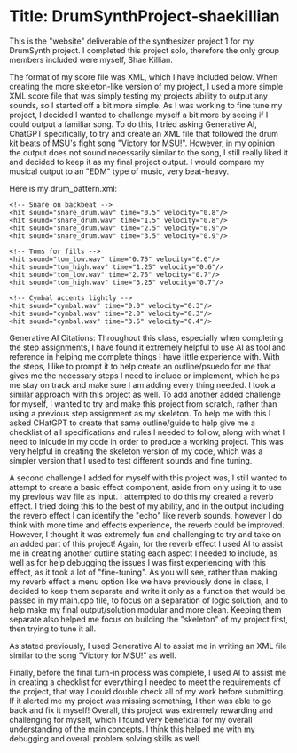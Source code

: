 # Title: DrumSynthProject-shaekillian

This is the "website" deliverable of the synthesizer project 1 for my DrumSynth project.
I completed this project solo, therefore the only group members included were myself, Shae Killian. 

The format of my score file was XML, which I have included below. When creating the more skeleton-like version of my project, I used a more simple XML score file that was simply testing my projects ability to output any sounds, so I started off a bit more simple. As I was working to fine tune my project, I decided I wanted to challenge myself a bit more by seeing if I could output a familiar song. To do this, I tried asking Generative AI, ChatGPT specifically, to try and create an XML file that followed the drum kit beats of MSU's fight song "Victory for MSU!". However, in my opinion the output does not sound necessarily similar to the song, I still really liked it and decided to keep it as my final project output. I would compare my musical output to an "EDM" type of music, very beat-heavy. 

Here is my drum_pattern.xml:
<pattern>
	<!-- Kick on strong beats -->
	<hit sound="kick_drum.wav" time="0.0" velocity="1.0"/>
	<hit sound="kick_drum.wav" time="1.0" velocity="0.9"/>
	<hit sound="kick_drum.wav" time="2.0" velocity="1.0"/>
	<hit sound="kick_drum.wav" time="3.0" velocity="0.9"/>

	<!-- Snare on backbeat -->
	<hit sound="snare_drum.wav" time="0.5" velocity="0.8"/>
	<hit sound="snare_drum.wav" time="1.5" velocity="0.8"/>
	<hit sound="snare_drum.wav" time="2.5" velocity="0.9"/>
	<hit sound="snare_drum.wav" time="3.5" velocity="0.9"/>

	<!-- Toms for fills -->
	<hit sound="tom_low.wav" time="0.75" velocity="0.6"/>
	<hit sound="tom_high.wav" time="1.25" velocity="0.6"/>
	<hit sound="tom_low.wav" time="2.75" velocity="0.7"/>
	<hit sound="tom_high.wav" time="3.25" velocity="0.7"/>

	<!-- Cymbal accents lightly -->
	<hit sound="cymbal.wav" time="0.0" velocity="0.3"/>
	<hit sound="cymbal.wav" time="2.0" velocity="0.3"/>
	<hit sound="cymbal.wav" time="3.5" velocity="0.4"/>
</pattern>

Generative AI Citations:
Throughout this class, especially when completing the step assignments, I have found it extremely helpful to use AI as tool and reference in helping me complete things I have little experience with. With the steps, I like to prompt it to help create an outline/psuedo for me that gives me the necessary steps I need to include or implement, which helps me stay on track and make sure I am adding every thing needed. I took a similar approach with this project as well. To add another added challenge for myself, I wanted to try and make this project from scratch, rather than using a previous step assignment as my skeleton. To help me with this I asked CHatGPT to create that same outline/guide to help give me a checklist of all specifications and rules I needed to follow, along with what I need to inlcude in my code in order to produce a working project. This was very helpful in creating the skeleton version of my code, which was a simpler version that I used to test different sounds and fine tuning. 

A second challenge I added for myself with this project was, I still wanted to attempt to create a basic effect component, aside from only using it to use my previous wav file as input. I attempted to do this my created a reverb effect. I tried doing this to the best of my ability, and in the output including the reverb effect I can identify the "echo" like reverb sounds, however I do think with more time and effects experience, the reverb could be improved. However, I thought it was extremely fun and challenging to try and take on an added part of this project! Again, for the reverb effect I used AI to assist me in creating another outline stating each aspect I needed to include, as well as for help debugging the issues I was first experiencing with this effect, as it took a lot of "fine-tuning". As you will see, rather than making my reverb effect a menu option like we have previously done in class, I decided to keep them separate and write it only as a function that would be passed in my main.cpp file, to focus on a separation of logic solution, and to help make my final output/solution modular and more clean. Keeping them separate also helped me focus on building the "skeleton" of my project first, then trying to tune it all. 

As stated previously, I used Generative AI to assist me in writing an XML file similar to the song "Victory for MSU!" as well. 

Finally, before the final turn-in process was complete, I used AI to assist me in creating a checklist for everything I needed to meet the requirements of the project, that way I could double check all of my work before submitting. If it alerted me my project was missing something, I then was able to go back and fix it myself! Overall, this project was extremely rewarding and challenging for myself, which I found very beneficial for my overall understanding of the main concepts. I think this helped me with my debugging and overall problem solving skills as well. 
